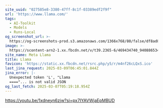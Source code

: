 ```yaml
---
site_uuid: "027585e8-3380-47ff-8c1f-03389edf2f9f"
url: 'https://www.llama.com/'
tags:
  - AI-Toolkit
  - Models
  - Runs-Local
og_screenshot_url: >-
  https://og-screenshots-prod.s3.amazonaws.com/1366x768/80/false/df8ad8c0f812c495f40b9aad37c7d29fd1e6d795225879d49e62a6019fe20a8d.jpeg
image: >-
  https://scontent-arn2-1.xx.fbcdn.net/v/t39.2365-6/469434740_940886534071882_1120629007224700925_n.jpg?_nc_cat=109&ccb=1-7&_nc_sid=aa6a2f&_nc_ohc=9V62fU3Dz2UQ7kNvgH_tAzE&_nc_oc=AdhcsYDR8TdVmmtRBKU1MBUuClf6vUVkNIF_Wt2sbnzGZTApi84WEjla0RWz40YMY50&_nc_zt=14&_nc_ht=scontent-arn2-1.xx&_nc_gid=A8ywqQtdd6lE8o0x37bOwxN&oh=00_AYEAFVe9qEr25ei4uEMbhIRWUuTFdiN57uG9HRk5Z04H6w&oe=67D05A95
site_name: Meta Llama
title: Llama
favicon: 'https://static.xx.fbcdn.net/rsrc.php/y5/r/m4nf26cLQxS.ico'
last_jina_request: 2025-03-09T06:45:01.844Z
jina_error: |-
  Unexpected token 'L', "Llama
  ===="... is not valid JSON
og_last_fetch: 2025-03-07T05:19:18.954Z
---
```


https://youtu.be/1xdneyn6zjw?si=px7IYAVWjaEpMBUD

